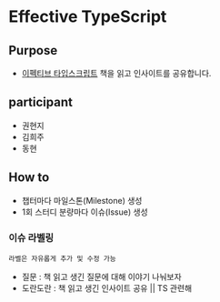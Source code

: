 # Effective TypeScript

## Purpose

- [이펙티브 타입스크립트](https://product.kyobobook.co.kr/detail/S000001033114) 책을 읽고 인사이트를 공유합니다.

## participant

- 권현지
- 김희주
- 동현

## How to

- 챕터마다 마일스톤(Milestone) 생성
- 1회 스터디 분량마다 이슈(Issue) 생성

### 이슈 라벨링
```
라벨은 자유롭게 추가 및 수정 가능
```

- 질문 : 책 읽고 생긴 질문에 대해 이야기 나눠보자
- 도란도란 : 책 읽고 생긴 인사이트 공유 || TS 관련해 
